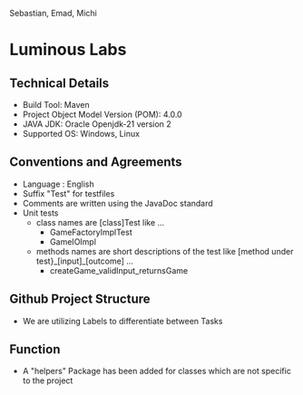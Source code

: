 Sebastian, Emad, Michi
# Luminous Labs

## Technical Details
* Build Tool: Maven
* Project Object Model Version (POM): 4.0.0
* JAVA JDK: Oracle Openjdk-21 version 2
* Supported OS: Windows, Linux

## Conventions and Agreements
* Language : English
* Suffix "Test" for testfiles
* Comments are written using the JavaDoc standard
* Unit tests
  * class names are [class]Test like ...
    * GameFactoryImplTest
    * GameIOImpl
  * methods names are short descriptions of the test like [method under test}\_[input]\_[outcome] ...
    * createGame_validInput_returnsGame

## Github Project Structure
* We are utilizing Labels to differentiate between Tasks

## Function
* A "helpers" Package has been added for classes which are not specific to the project


